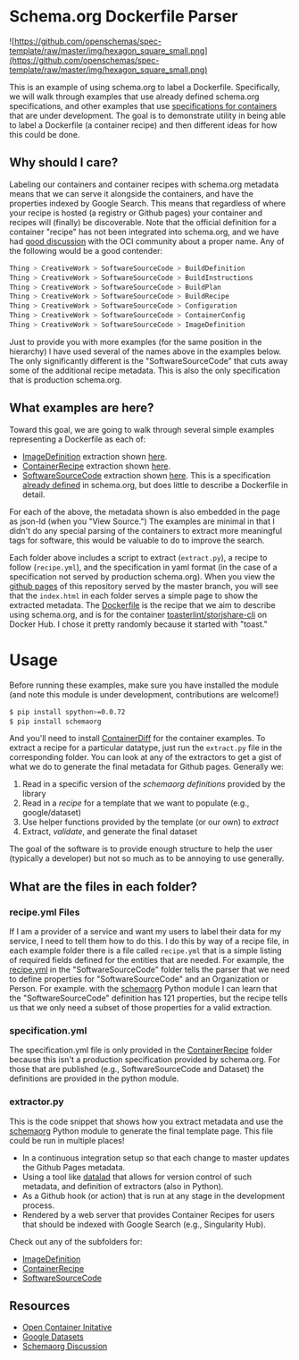 # Schema.org Dockerfile Parser

![https://github.com/openschemas/spec-template/raw/master/img/hexagon_square_small.png](https://github.com/openschemas/spec-template/raw/master/img/hexagon_square_small.png)

This is an example of using schema.org to label a Dockerfile. Specifically, we will
walk through examples that use already defined schema.org specifications, and other
examples that use [specifications for containers](https://www.github.com/openschemas/spec-container)
 that are under development. The goal is to demonstrate utility in being able to 
label a Dockerfile (a container recipe) and then different ideas for how this could be done.

## Why should I care?

Labeling our containers and container recipes with schema.org metadata means that
we can serve it alongside the containers, and have the properties indexed by Google Search.
This means that regardless of where your recipe is hosted (a registry or Github pages)
your container and recipes will (finally) be discoverable. Note that the official
definition for a container "recipe" has not been integrated into schema.org, and we
have had [good discussion](https://groups.google.com/a/opencontainers.org/forum/#!topic/dev/vEupyIGtvJs) with the OCI community about a proper name. Any of the
following would be a good contender:

```bash
Thing > CreativeWork > SoftwareSourceCode > BuildDefinition
Thing > CreativeWork > SoftwareSourceCode > BuildInstructions
Thing > CreativeWork > SoftwareSourceCode > BuildPlan
Thing > CreativeWork > SoftwareSourceCode > BuildRecipe
Thing > CreativeWork > SoftwareSourceCode > Configuration
Thing > CreativeWork > SoftwareSourceCode > ContainerConfig
Thing > CreativeWork > SoftwareSourceCode > ImageDefinition
```

Just to provide you with more examples (for the same position in the hierarchy)
I have used several of the names above in the examples below. The only significantly
different is the "SoftwareSourceCode" that cuts away some of the additional recipe
metadata. This is also the only specification that is production schema.org.

## What examples are here?

Toward this goal, we are going to walk through several simple examples 
representing a Dockerfile as each of:

 - [ImageDefinition](ImageDefinition) extraction shown [here](https://openbases.github.io/extract-dockerfile/ImageDefinition/).
 - [ContainerRecipe](ContainerRecipe) extraction shown [here](https://openbases.github.io/extract-dockerfile/ContainerRecipe/).
 - [SoftwareSourceCode](SoftwareSourceCode) extraction shown [here](https://openbases.github.io/extract-dockerfile/SoftwareSourceCode/). This is a specification 
[already defined](https://schema.org/SoftwareSourceCode) in schema.org, 
but does little to describe a Dockerfile in detail.

For each of the above, the metadata shown is also embedded in the page as json-ld
(when you "View Source.") The examples are minimal in that I didn't do any special
parsing of the containers to extract more meaningful tags for software, this would
be valuable to do to improve the search.

Each folder above includes a script to extract (`extract.py`), 
a recipe to follow (`recipe.yml`), and the specification in yaml format (in the 
case of a specification not served by production schema.org). When you view
the [github pages](https://openbases.github.io/extract-dockerfile) of this 
repository served by the master branch, you will see that the `index.html` 
in each folder serves a simple page to show the extracted metadata. The 
[Dockerfile](Dockerfile) is the recipe that we aim to describe using schema.org,
and is for the container [toasterlint/storjshare-cli](https://hub.docker.com/r/toasterlint/storjshare-cli/) on Docker Hub. I chose it pretty randomly because it started with
"toast."


# Usage

Before running these examples, make sure you have installed the module (and note
this module is under development, contributions are welcome!)

```bash
$ pip install spython>=0.0.72
$ pip install schemaorg
```

And you'll need to install [ContainerDiff](https://github.com/GoogleContainerTools/container-diff)
for the container examples. To extract a recipe for a particular datatype, just run the `extract.py` file
in the corresponding folder. You can look at any of the extractors to get a gist
of what we do to generate the final metadata for Github pages. Generally we:

 1. Read in a specific version of the *schemaorg definitions* provided by the library
 2. Read in a *recipe* for a template that we want to populate (e.g., google/dataset)
 3. Use helper functions provided by the template (or our own) to *extract*
 4. Extract, *validate*, and generate the final dataset

The goal of the software is to provide enough structure to help the user (typically a developer)
but not so much as to be annoying to use generally.

## What are the files in each folder?

### recipe.yml Files

If I am a provider of a service and want my users to label their data for my service,
I need to tell them how to do this. I do this by way of a recipe file, in each
example folder there is a file called `recipe.yml` that is a simple listing of required fields defined for the entities that are needed. For example, the [recipe.yml](SoftwareSourceCode/recipe.yml) in the "SoftwareSourceCode" folder tells the parser that we need to define
properties for "SoftwareSourceCode" and an Organization or Person. For example.
with the [schemaorg](https://www.github.com/openschemas/schemaorg) Python module 
I can learn that the "SoftwareSourceCode" definition has 121 properties, 
but the recipe tells us that we only need a subset of those
properties for a valid extraction.

### specification.yml

The specification.yml file is only provided in the [ContainerRecipe](ContainerRecipe)
folder because this isn't a production specification provided by schema.org. For
those that are published (e.g., SoftwareSourceCode and Dataset) the definitions are
provided in the python module.

### extractor.py

This is the code snippet that shows how you extract metadata and use the 
[schemaorg](https://www.github.com/openschemas/schemaorg) Python module
to generate the final template page. This file could be run in multiple places!

 - In a continuous integration setup so that each change to master updates the Github Pages metadata.
 - Using a tool like [datalad](https://datalad.org) that allows for version control of such metadata, and definition of extractors (also in Python).
 - As a Github hook (or action) that is run at any stage in the development process.
 - Rendered by a web server that provides Container Recipes for users that should be indexed with Google Search (e.g., Singularity Hub).

Check out any of the subfolders for:

 - [ImageDefinition](ImageDefinition)
 - [ContainerRecipe](ContainerRecipe)
 - [SoftwareSourceCode](SoftwareSourceCode)

## Resources

 - [Open Container Initative](https://github.com/opencontainers/)
 - [Google Datasets](https://www.blog.google/products/search/making-it-easier-discover-datasets/)
 - [Schemaorg Discussion](https://github.com/schemaorg/schemaorg/issues/2059#issuecomment-427208907)

